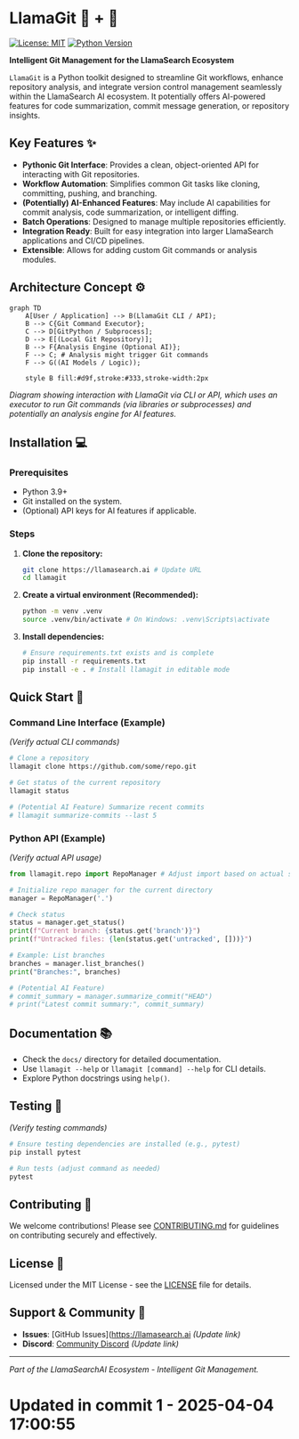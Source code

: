 # LlamaGit 🦙 + 🔧

[![License: MIT](https://img.shields.io/badge/License-MIT-yellow.svg)](https://opensource.org/licenses/MIT)
[![Python Version](https://img.shields.io/badge/python-3.9+-blue.svg)](https://www.python.org/downloads/)
<!-- Add build status, coverage badges -->

**Intelligent Git Management for the LlamaSearch Ecosystem**

`LlamaGit` is a Python toolkit designed to streamline Git workflows, enhance repository analysis, and integrate version control management seamlessly within the LlamaSearch AI ecosystem. It potentially offers AI-powered features for code summarization, commit message generation, or repository insights.

## Key Features ✨

*   **Pythonic Git Interface**: Provides a clean, object-oriented API for interacting with Git repositories.
*   **Workflow Automation**: Simplifies common Git tasks like cloning, committing, pushing, and branching.
*   **(Potentially) AI-Enhanced Features**: May include AI capabilities for commit analysis, code summarization, or intelligent diffing.
*   **Batch Operations**: Designed to manage multiple repositories efficiently.
*   **Integration Ready**: Built for easy integration into larger LlamaSearch applications and CI/CD pipelines.
*   **Extensible**: Allows for adding custom Git commands or analysis modules.

## Architecture Concept ⚙️

```mermaid
graph TD
    A[User / Application] --> B(LlamaGit CLI / API);
    B --> C{Git Command Executor};
    C --> D[GitPython / Subprocess];
    D --> E[(Local Git Repository)];
    B --> F{Analysis Engine (Optional AI)};
    F --> C; # Analysis might trigger Git commands
    F --> G((AI Models / Logic));

    style B fill:#d9f,stroke:#333,stroke-width:2px
```
*Diagram showing interaction with LlamaGit via CLI or API, which uses an executor to run Git commands (via libraries or subprocesses) and potentially an analysis engine for AI features.*

## Installation 💻

### Prerequisites

*   Python 3.9+
*   Git installed on the system.
*   (Optional) API keys for AI features if applicable.

### Steps

1.  **Clone the repository:**
    ```bash
    git clone https://llamasearch.ai # Update URL
    cd llamagit
    ```

2.  **Create a virtual environment (Recommended):**
    ```bash
    python -m venv .venv
    source .venv/bin/activate # On Windows: .venv\Scripts\activate
    ```

3.  **Install dependencies:**
    ```bash
    # Ensure requirements.txt exists and is complete
    pip install -r requirements.txt 
    pip install -e . # Install llamagit in editable mode
    ```

## Quick Start 🚀

### Command Line Interface (Example)

*(Verify actual CLI commands)*
```bash
# Clone a repository
llamagit clone https://github.com/some/repo.git

# Get status of the current repository
llamagit status

# (Potential AI Feature) Summarize recent commits
# llamagit summarize-commits --last 5
```

### Python API (Example)

*(Verify actual API usage)*
```python
from llamagit.repo import RepoManager # Adjust import based on actual structure

# Initialize repo manager for the current directory
manager = RepoManager('.')

# Check status
status = manager.get_status()
print(f"Current branch: {status.get('branch')}")
print(f"Untracked files: {len(status.get('untracked', []))}")

# Example: List branches
branches = manager.list_branches()
print("Branches:", branches)

# (Potential AI Feature)
# commit_summary = manager.summarize_commit("HEAD")
# print("Latest commit summary:", commit_summary)
```

## Documentation 📚

*   Check the `docs/` directory for detailed documentation.
*   Use `llamagit --help` or `llamagit [command] --help` for CLI details.
*   Explore Python docstrings using `help()`.

## Testing 🧪

*(Verify testing commands)*
```bash
# Ensure testing dependencies are installed (e.g., pytest)
pip install pytest

# Run tests (adjust command as needed)
pytest
```

## Contributing 🤝

We welcome contributions! Please see [CONTRIBUTING.md](CONTRIBUTING.md) for guidelines on contributing securely and effectively.

## License 📄

Licensed under the MIT License - see the [LICENSE](LICENSE) file for details.

## Support & Community 💬

*   **Issues**: [GitHub Issues](https://llamasearch.ai *(Update link)*
*   **Discord**: [Community Discord](https://discord.gg/llamasearch) *(Update link)*

---

*Part of the LlamaSearchAI Ecosystem - Intelligent Git Management.*

# Updated in commit 1 - 2025-04-04 17:00:55
